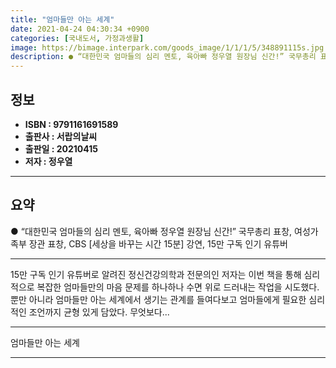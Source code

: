 ```yaml
---
title: "엄마들만 아는 세계"
date: 2021-04-24 04:30:34 +0900
categories: [국내도서, 가정과생활]
image: https://bimage.interpark.com/goods_image/1/1/1/5/348891115s.jpg
description: ● “대한민국 엄마들의 심리 멘토, 육아빠 정우열 원장님 신간!” 국무총리 표창, 여성가족부 장관 표창, CBS [세상을 바꾸는 시간 15분] 강연, 15만 구독 인기 유튜버
---
```


## **정보**

- **ISBN : 9791161691589**
- **출판사 : 서랍의날씨**
- **출판일 : 20210415**
- **저자 : 정우열**

------



## **요약**

●  “대한민국 엄마들의 심리 멘토, 육아빠 정우열 원장님 신간!” 국무총리 표창, 여성가족부 장관 표창,  CBS [세상을 바꾸는 시간 15분] 강연, 15만 구독 인기 유튜버

------

15만 구독 인기 유튜버로 알려진 정신건강의학과 전문의인 저자는 이번 책을 통해 심리적으로 복잡한 엄마들만의 마음 문제를 하나하나 수면 위로 드러내는 작업을 시도했다. 뿐만 아니라 엄마들만 아는 세계에서 생기는 관계를 들여다보고 엄마들에게 필요한 심리적인 조언까지 균형 있게 담았다. 무엇보다... 

------


엄마들만 아는 세계 

------


